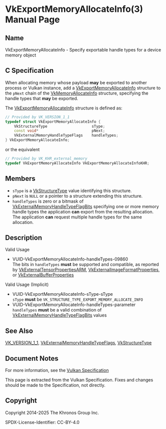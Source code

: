 # VkExportMemoryAllocateInfo(3) Manual Page

## Name

VkExportMemoryAllocateInfo - Specify exportable handle types for a device memory object



## [](#_c_specification)C Specification

When allocating memory whose payload **may** be exported to another process or Vulkan instance, add a [VkExportMemoryAllocateInfo](https://registry.khronos.org/vulkan/specs/latest/man/html/VkExportMemoryAllocateInfo.html) structure to the `pNext` chain of the [VkMemoryAllocateInfo](https://registry.khronos.org/vulkan/specs/latest/man/html/VkMemoryAllocateInfo.html) structure, specifying the handle types that **may** be exported.

The [VkExportMemoryAllocateInfo](https://registry.khronos.org/vulkan/specs/latest/man/html/VkExportMemoryAllocateInfo.html) structure is defined as:

```c++
// Provided by VK_VERSION_1_1
typedef struct VkExportMemoryAllocateInfo {
    VkStructureType                    sType;
    const void*                        pNext;
    VkExternalMemoryHandleTypeFlags    handleTypes;
} VkExportMemoryAllocateInfo;
```

or the equivalent

```c++
// Provided by VK_KHR_external_memory
typedef VkExportMemoryAllocateInfo VkExportMemoryAllocateInfoKHR;
```

## [](#_members)Members

- `sType` is a [VkStructureType](https://registry.khronos.org/vulkan/specs/latest/man/html/VkStructureType.html) value identifying this structure.
- `pNext` is `NULL` or a pointer to a structure extending this structure.
- `handleTypes` is zero or a bitmask of [VkExternalMemoryHandleTypeFlagBits](https://registry.khronos.org/vulkan/specs/latest/man/html/VkExternalMemoryHandleTypeFlagBits.html) specifying one or more memory handle types the application **can** export from the resulting allocation. The application **can** request multiple handle types for the same allocation.

## [](#_description)Description

Valid Usage

- [](#VUID-VkExportMemoryAllocateInfo-handleTypes-09860)VUID-VkExportMemoryAllocateInfo-handleTypes-09860  
  The bits in `handleTypes` **must** be supported and compatible, as reported by [VkExternalTensorPropertiesARM](https://registry.khronos.org/vulkan/specs/latest/man/html/VkExternalTensorPropertiesARM.html), [VkExternalImageFormatProperties](https://registry.khronos.org/vulkan/specs/latest/man/html/VkExternalImageFormatProperties.html), or [VkExternalBufferProperties](https://registry.khronos.org/vulkan/specs/latest/man/html/VkExternalBufferProperties.html)

Valid Usage (Implicit)

- [](#VUID-VkExportMemoryAllocateInfo-sType-sType)VUID-VkExportMemoryAllocateInfo-sType-sType  
  `sType` **must** be `VK_STRUCTURE_TYPE_EXPORT_MEMORY_ALLOCATE_INFO`
- [](#VUID-VkExportMemoryAllocateInfo-handleTypes-parameter)VUID-VkExportMemoryAllocateInfo-handleTypes-parameter  
  `handleTypes` **must** be a valid combination of [VkExternalMemoryHandleTypeFlagBits](https://registry.khronos.org/vulkan/specs/latest/man/html/VkExternalMemoryHandleTypeFlagBits.html) values

## [](#_see_also)See Also

[VK\_VERSION\_1\_1](https://registry.khronos.org/vulkan/specs/latest/man/html/VK_VERSION_1_1.html), [VkExternalMemoryHandleTypeFlags](https://registry.khronos.org/vulkan/specs/latest/man/html/VkExternalMemoryHandleTypeFlags.html), [VkStructureType](https://registry.khronos.org/vulkan/specs/latest/man/html/VkStructureType.html)

## [](#_document_notes)Document Notes

For more information, see the [Vulkan Specification](https://registry.khronos.org/vulkan/specs/latest/html/vkspec.html#VkExportMemoryAllocateInfo)

This page is extracted from the Vulkan Specification. Fixes and changes should be made to the Specification, not directly.

## [](#_copyright)Copyright

Copyright 2014-2025 The Khronos Group Inc.

SPDX-License-Identifier: CC-BY-4.0